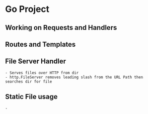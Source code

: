 # Go Project
## Working on Requests and Handlers
## Routes and Templates 
## File Server Handler
    - Serves files over HTTP from dir
    - http.FileServer removes leading slash from the URL Path then searches dir for file
## Static File usage
    - 
